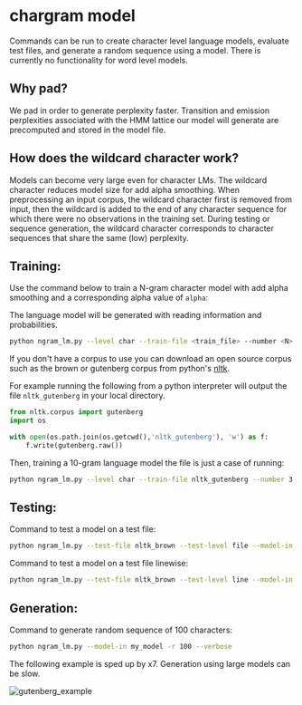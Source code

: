 # chargram model

Commands can be run to create character level language models, evaluate test files, and generate a random sequence using a model. There is currently no functionality for word level models.

## Why pad?

We pad in order to generate perplexity faster. Transition and emission perplexities associated with the HMM lattice our model will generate are precomputed and stored in the model file.

## How does the wildcard character work?

Models can become very large even for character LMs. The wildcard character reduces model size for add alpha smoothing. When preprocessing an input corpus, the wildcard character first is removed from input, then the wildcard is added to the end of any character sequence for which there were no observations in the training set. During testing or sequence generation, the wildcard character corresponds to character sequences that share the same (low) perplexity.

## Training:

Use the command below to train a N-gram character model with add alpha smoothing and a corresponding alpha value of `alpha`:

The language model will be generated with reading information and probabilities.

```bash
python ngram_lm.py --level char --train-file <train_file> --number <N> --alpha <alpha> -o <model> --diacritics <diacritics_list> --wildcard "~" --verbose --punctuations <punctuation_list> --lower
```

If you don't have a corpus to use you can download an open source corpus such as the brown or gutenberg corpus from python's [nltk](https://www.nltk.org/).

For example running the following from a python interpreter will output the file `nltk_gutenberg` in your local directory.

```python
from nltk.corpus import gutenberg
import os

with open(os.path.join(os.getcwd(),'nltk_gutenberg'), 'w') as f:
    f.write(gutenberg.raw())

```

Then, training a 10-gram language model the file is just a case of running:

```bash
python ngram_lm.py --level char --train-file nltk_gutenberg --number 3 --alpha 0.3 -o gutenberg_model --diacritics ./diacritics/en-GB --wildcard "~" --verbose --punctuations punctuations/set1 --lower
```


## Testing:

Command to test a model on a test file:
```bash
python ngram_lm.py --test-file nltk_brown --test-level file --model-in gutenberg_model --verbose
```

Command to test a model on a test file linewise:
```bash
python ngram_lm.py --test-file nltk_brown --test-level line --model-in gutenberg_model --verbose
```

## Generation:

Command to generate random sequence of 100 characters:

```bash
python ngram_lm.py --model-in my_model -r 100 --verbose
```
The following example is sped up by x7. Generation using large models can be slow.

![gutenberg_example](https://github.com/klebster2/perplexity-toolkit/blob/master/gutenberg_example.gif "An example of generating characters using a 10-gram gutenberg model")
